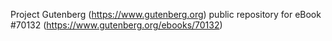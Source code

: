 Project Gutenberg (https://www.gutenberg.org) public repository for
eBook #70132 (https://www.gutenberg.org/ebooks/70132)
